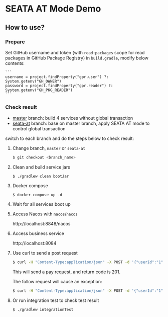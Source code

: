 SEATA AT Mode Demo
==================

How to use?
-----------

### Prepare

Set GitHub username and token (with `read:packages` scope for read packages in GitHub Package Registry) in `build.gradle`, modify below contents:

    ```
    username = project.findProperty("gpr.user") ?: System.getenv("GH_OWNER")
    password = project.findProperty("gpr.reader") ?: System.getenv("GH_PKG_READER")
    ```

### Check result

* [master](https://github.com/AlphaHinex/seata-at-demo/tree/master) branch: build 4 services without global transaction
* [seata-at](https://github.com/AlphaHinex/seata-at-demo/tree/seata-at) branch: base on master branch, apply SEATA AT mode to control global transaction

switch to each branch and do the steps below to check result:

1. Change branch, `master` or `seata-at`

    ```bash
    $ git checkout <branch_name>
    ```

1. Clean and build service jars

    ```
    $ ./gradlew clean bootJar
    ```

1. Docker compose

    ```
    $ docker-compose up -d
    ``` 

1. Wait for all services boot up
   
1. Access Nacos with `nacos`/`nacos`

    http://localhost:8848/nacos

1. Access business service

    http://localhost:8084

1. Use curl to send a post request

    ```bash
    $ curl -H "Content-Type:application/json" -X POST -d '{"userId":"1","commodityCode":"C201901140001","name":"水杯","count":2,"amount":"100"}' localhost:8084/at/business/buy
    ```
   
    This will send a pay request, and return code is 201.

    The follow request will cause an exception:

    ```bash
    $ curl -H "Content-Type:application/json" -X POST -d '{"userId":"1","commodityCode":"C201901140001","name":"水杯","count":2,"amount":"-10"}' localhost:8084/at/business/buy
    ```

1. Or run integration test to check test result

    ```bash
    $ ./gradlew integrationTest
    ```